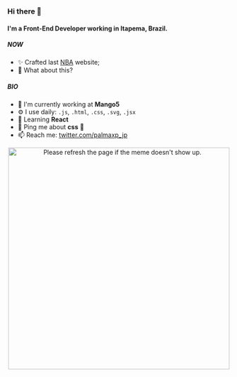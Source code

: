 ### Hi there 👋

#### I'm a Front-End Developer working in Itapema, Brazil.

##### NOW

- ✨ Crafted last [NBA](https://palmaxp.github.io/projects/sites/nba) website;
- 🍑 What about this?

##### BIO

- 🏢 I'm currently working at **Mango5**
- ⚙️ I use daily: `.js`, `.html`, `.css`, `.svg`, `.jsx`
- 🌱 Learning **React**
- 💬 Ping me about **css** 🤯
- 📫 Reach me: [twitter.com/palmaxp_jp](https://twitter.com/palmaxp_jp)

<div align="center">
  <img src='https://random-memer.herokuapp.com/' width="500" title="Meme" alt="Please refresh the page if the meme doesn't show up." display="block" margin="0 auto">
</div>

